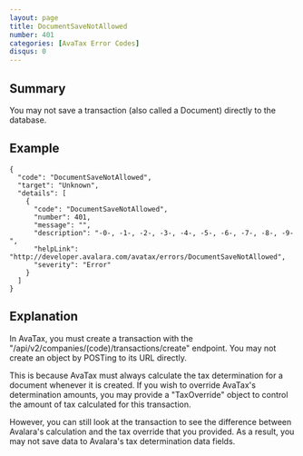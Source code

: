 ```yaml
---
layout: page
title: DocumentSaveNotAllowed
number: 401
categories: [AvaTax Error Codes]
disqus: 0
---
```


## Summary

You may not save a transaction (also called a Document) directly to the database.

## Example

    {
      "code": "DocumentSaveNotAllowed",
      "target": "Unknown",
      "details": [
        {
          "code": "DocumentSaveNotAllowed",
          "number": 401,
          "message": "",
          "description": "-0-, -1-, -2-, -3-, -4-, -5-, -6-, -7-, -8-, -9-",
          "helpLink": "http://developer.avalara.com/avatax/errors/DocumentSaveNotAllowed",
          "severity": "Error"
        }
      ]
    }

## Explanation

In AvaTax, you must create a transaction with the "/api/v2/companies/(code)/transactions/create" endpoint.  You may not create an object by POSTing to its URL directly.

This is because AvaTax must always calculate the tax determination for a document whenever it is created.  If you wish to override AvaTax's determination amounts, you may provide a "TaxOverride" object to control the amount of tax calculated for this transaction.  

However, you can still look at the transaction to see the difference between Avalara's calculation and the tax override that you provided.  As a result, you may not save data to Avalara's tax determination data fields.
